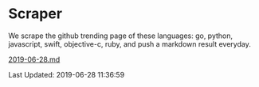 # Scraper

We scrape the github trending page of these languages: go, python, javascript, swift, objective-c, ruby, and push a markdown result everyday.

[2019-06-28.md](https://github.com/henson/Scraper/blob/master/2019-06-28.md)

Last Updated: 2019-06-28 11:36:59